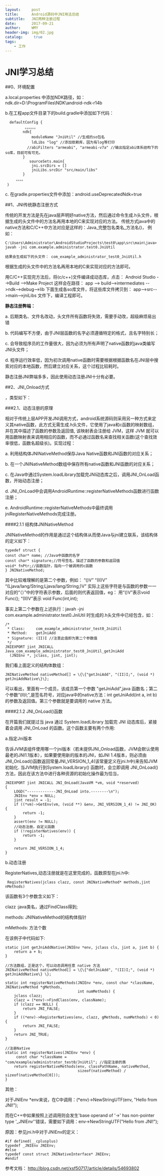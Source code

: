 ```yaml
---
layout:     post
title:      Android源码中JNI用法总结
subtitle:   JNI两种注册过程
date:       2017-09-21
author:     WMY
header-img: img/02.jpg
catalog: 	 true
tags: 
    - 工作
---
```



# JNI学习总结


##0、环境配置

a.local.properties 中添加NDK路径，如：ndk.dir=D\:\\ProgramFiles\\NDK\\android-ndk-r14b

b.在工程app文件目录下的build.gradle中添加如下代码：

	  defaultConfig {
	         。。。。。。
	        ndk{
	            moduleName "JniUtil" //生成的so包名
	            ldLibs "log" //添加依赖库，因为有log等打印
	          //abiFilters "armeabi", "armeabi-v7a" //输出指定abi体系结构下的so库，目前可有可无。
	        }
	           sourceSets.main{
	            jni.srcDirs = []
	            jniLibs.srcDir "src/main/libs"
	        }
	     。。。。
	 ｝

c. 在gradle.properties文件中添加：android.useDeprecatedNdk=true 


##1、JNI传统静态注册方式

传统的开发方法是先在java层声明好native方法，然后通过命令生成.h头文件，根据生成的头文件中的方法名再用本地的C来实现对应的方法。
传统方式java中的native方法和C/C++中方法对应是这样的：Java_完整包名类名_方法名()， 例如：

	C:\Users\Administrator\AndroidStudioProjects\test0\app\src\main\java>
	javah -jni com.example.administrator.test0.JniUtil

	结果会生成如下的头文件： com_example_administrator_test0_JniUtil.h

根据生成的头文件中的方法名再用本地的C来实现对应的方法即可。

用C/C++实现完方法后，将(c/c++)文件编译成动态库，点击： Android Studio -->Build -->Make Project 这样会在路径： app --> build-->intermediates -->ndk-->debug-->lib 下面生成各so库文件，将这些库文件拷贝到： app-->src-->main-->jniLibs 文件下，编译工程即可。

**静态注册弊端：**

a. 后期类名、文件名改动，头文件所有函数将失效，需要手动改，超级麻烦易出错

b. 代码编写不方便，由于JNI层函数的名字必须遵循特定的格式，且名字特别长；

c. 会导致程序员的工作量很大，因为必须为所有声明了native函数的java类编写JNI头文件；

d. 程序运行效率低，因为初次调用native函数时需要根据根据函数名在JNI层中搜索对应的本地函数，然后建立对应关系，这个过程比较耗时。

静态注册JNI弊端多多，因此使用动态注册JNI十分有必要。


##2、JNI_Onload方式

，类型如下： 


###2.1、动态注册的原理
 
相对于传统上层APP开发JNI调用方式，android系统源码则采用另一种方式来定义其native函数，此方式无需生成.h头文件，它使用了java和c函数的映射数组，并在其中描述了函数的参数及返回值, 该映射表会注册给 JVM，这样 JVM 就可以用函数映射表来调用相应的函数，而不必通过函数名来查找相关函数(这个查找效率很低，函数名超级长)。实现过程：

a. 利用结构体JNINativeMethod保存Java Native函数和JNI函数的对应关系；

b. 在一个JNINativeMethod数组中保存所有native函数和JNI函数的对应关系；

c. 在Java中通过System.loadLibrary加载完JNI动态库之后，调用JNI_OnLoad函数，开始动态注册；

d. JNI_OnLoad中会调用AndroidRuntime::registerNativeMethods函数进行函数注册；

e. AndroidRuntime::registerNativeMethods中最终调用jniRegisterNativeMethods完成注册。


####2.1.1 结构体JNINativeMethod

 JNINativeMethod的作用是通过这个结构体从而使Java与jni建立联系，该结构体的定义如下：

	typedef struct {
	const char* name; //Java中函数的名字
	const char* signature;//符号签名，描述了函数的参数和返回值
	void* fnPtr;//函数指针，指向一个被调用的c函数
	} JNINativeMethod;


其中比较难理解的是第二个参数，例如：
“()V” “(II)V”  “(Ljava/lang/String;Ljava/lang/String;)V”
实际上这些字符是与函数的参数一一对应的“（）”中的字符表示参数，后面的则代表返回值，eg：
用“()V”表示void Func(); “(II)V”表示 void Func(int,int);

事实上第二个参数在上述执行：javah -jni com.example.administrator.test0.JniUtil 时生成的.h头文件中已经包含，如：
	
	/*
	 * Class:     com_example_administrator_test0_JniUtil
	 * Method:    getJniAdd
	 * Signature: (II)I //注意此值即为第二个参数值
	 */
	JNIEXPORT jint JNICALL Java_com_example_administrator_test0_JniUtil_getJniAdd
	  (JNIEnv *, jclass, jint, jint);



我们看上面定义的结构体数组：

	JNINativeMethod nativeMethod[] = \{\{"getJniAdd", "(II)I;", (void *) getJniAddNative\}\};
 
可以看出，里面有一个成员，该成员第一个参数 "getJniAdd",java 函数名；第二个参数“(II)I;",是签名符号，对应java中的native方法：int getJniAdd(int a, int b)的参数及返回值。第三个参数就是要调用的 native 方法。

####2.1.2 JNI_OnLoad()函数

在开篇我们就提过当 java 通过 System.loadLibrary 加载完 JNI 动态库后，紧接着会调用 JNI_OnLoad 的函数。这个函数主要有两个作用:

a.指定Jni版本

告诉JVM该组件使用哪一个jni版本（若未提供JNI_Onload函数，JVM会默认使用最老的JNI1.1版本），如果要使用新的版本的JNI，如JNI 1.4版本，则必须由JNI_OnLoad()函数返回常量JNI_VERSION_1_4(该常量定义在jni.h中)来告知JVM初始化.
当JVM执行到System.loadLibrary() 函数时，会立即调用 JNI_OnLoad() 方法，因此在该方法中进行各种资源的初始化操作最为恰当，

	JNIEXPORT jint JNICALL JNI_OnLoad(JavaVM *vm, void *reserved)
	{
	    LOGD("-------------JNI_OnLoad into.--------\n");
	    JNIEnv *env = NULL;
	    jint result = -1;
	    if ((*vm)->GetEnv(vm, (void **) &env, JNI_VERSION_1_4) != JNI_OK) {
	        return -1;
	    }
	    assert(env != NULL);
	    //动态注册，自定义函数
	    if (!registerNatives(env)) {
	        return -1;
	    }
	
	    return JNI_VERSION_1_4;
	}

b.动态注册

RegisterNatives,动态注册就是在这里完成的，函数原型在jni.h中:

	 RegisterNatives(jclass clazz, const JNINativeMethod* methods,jint nMethods)

该函数有3个参数含义如下：

clazz :java类名，通过FindClass得到; 

methods: JNINativeMethod的结构体指针

mMethods: 方法个数

在该例子中代码如下:
 
	static jint getJniAddNative(JNIEnv *env, jclass cls, jint a, jint b) {
	    return a + b;
	}	
 
	//方法数组，正是这个，可以动态调用任意 native 方法
	JNINativeMethod nativeMethod[] = \{\{"detJniAdd", "(II)I;", (void *) getJniAddNative\} \};	
	
	static int registerNativeMethods(JNIEnv *env, const char *className, JNINativeMethod *gMethods,
	                                 int numMethods) {
	    jclass clazz;
	    clazz = (*env)->FindClass(env, className);
	    if (clazz == NULL) {
	        return JNI_FALSE;
	    }	
	    if ((*env)->RegisterNatives(env, clazz, gMethods, numMethods) < 0) {
	        return JNI_FALSE;
	    }	
	    return JNI_TRUE;
	}
	
	//注册Native
	static int registerNatives(JNIEnv *env) {
	     const char *className = "com/example/administrator_test0/JniUtil"; //指定注册的类
	    return registerNativeMethods(env, classPathName, nativeMethod,
	                                 sizeof(nativeMethod) / sizeof(nativeMethod[0]));
	}
 

其他： 

对于JNIEnv *env来说，在C中调用：(*env)->NewStringUTF(env, "Hello from JNI!");

而在C++中如果按照上述调用则会发生'base operand of '->' has non-pointer type '_JNIEnv''错误，需要如下调用：env->NewStringUTF("Hello from JNI!");

原因：参见jni.h中对于JNIEnv的定义：

	#if defined(__cplusplus)
	typedef _JNIEnv JNIEnv;
	#else
	typedef const struct JNINativeInterface* JNIEnv;
	#endif



参考文档：
http://blog.csdn.net/xsf50717/article/details/54693802


